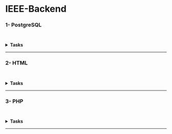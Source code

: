 # IEEE-Backend

### 1- PostgreSQL

` `<details><summary>**Tasks**</summary> `A` <br>[Gym Mangment System](/PostgreSQL/gym%20management%20system)

<details><summary>Files</summary>
|Solutions|
|---|
|[clas table](/PostgreSQL/gym%20management%20system/class%20table.sql)|
|[equipment](/PostgreSQL/gym%20management%20system/equipment.sql)|
|[instructor](/PostgreSQL/gym%20management%20system/instructor%20table.sql)|
|[Main Database](/PostgreSQL/gym%20management%20system/The%20Database%20and%20member%20table.SQL)|
</details><br/>

`B`<br>[Research](/PostgreSQL/PostgreSQL.md)<br> `C`<details><summary>Tasks</summary> `1`<details><summary>**Task 2**</summary>

| Problems | Solutions |
| --- | --- |
| [Revising the Select Query I](https://www.hackerrank.com/challenges/revising-the-select-query/problem?isFullScreen=true) | [Revising the Select Query I](/PostgreSQL/Task-2/Revising%20the%20Select%20Query%20I.sql) |
| [Revising the Select Query II](https://www.hackerrank.com/challenges/revising-the-select-query-2/problem?isFullScreen=true) | [Revising the Select Query II](/PostgreSQL/Task-2/Revising%20the%20Select%20Query%20II.sql) |
| [Weather Observation Station 1](https://www.hackerrank.com/challenges/weather-observation-station-1/problem?isFullScreen=true) | [Weather Observation Station 1](/PostgreSQL/Task-2/Weather%20Observation%20Station%201.sql) |
| [Weather Observation Station 3](https://www.hackerrank.com/challenges/weather-observation-station-3/problem?isFullScreen=true) | [Weather Observation Station 3](/PostgreSQL/Task-2/Weather%20Observation%20Station%203.sql) |
| [Weather Observation Station 4](https://www.hackerrank.com/challenges/weather-observation-station-4/problem?isFullScreen=true) | [Weather Observation Station 4](/PostgreSQL/Task-2/Weather%20Observation%20Station%204.sql) |
| [Data Science Skills](https://datalemur.com/questions/matching-skills) | [Data Science Skills](/PostgreSQL/Task-2/Data%20Science%20Skills%20.sql) |
| [Unfinished Parts](https://datalemur.com/questions/tesla-unfinished-parts) | [Unfinished Parts](/PostgreSQL/Task-2/Unfinished%20Parts.sql) |

</details>

---

`2`<details><summary>**Task 3**</summary>

| Problems | Solutions |
| --- | --- |
| [Higher Than 75 Marks](https://www.hackerrank.com/challenges/more-than-75-marks/problem?isFullScreen=true) | [Higher Than 75 Marks](/PostgreSQL/Task-3/Higher%20than%2075%20marks.sql) |
| [Employee Names](https://www.hackerrank.com/challenges/name-of-employees/problem?isFullScreen=true) | [Employee Names](/PostgreSQL/Task-3/Employee%20names.sql) |
| [Employee Salaries](https://www.hackerrank.com/challenges/salary-of-employees/problem?isFullScreen=true) | [Employee Salaries](/PostgreSQL/Task-3/Employee%20Salaries.sql) |
| [Japanese Cities' Attributes](https://www.hackerrank.com/challenges/japanese-cities-attributes/problem?isFullScreen=true) | [Japanese Cities' Attributes](/PostgreSQL/Task-3/Japanese%20Cities'%20Attributes.sql) |
| [Japanese Cities' Names](https://www.hackerrank.com/challenges/japanese-cities-name/problem?isFullScreen=true) | [Japanese Cities' Names](/PostgreSQL/Task-3/Japanese%20Cities’%20names.sql) |
| [Weather Observation Station 2](https://www.hackerrank.com/challenges/weather-observation-station-2/problem?isFullScreen=true) | [Weather Observation Station 2](/PostgreSQL/Task-3/Weather%20Observation%20Station%202.sql) |
| [Weather Observation Station 9](https://www.hackerrank.com/challenges/weather-observation-station-9/problem?isFullScreen=true) | [Weather Observation Station 9](/PostgreSQL/Task-3/Weather%20Observation%20Station%209.sql) |
| [Weather Observation Station 10](https://www.hackerrank.com/challenges/weather-observation-station-10/problem?isFullScreen=true) | [Weather Observation Station 10](/PostgreSQL/Task-3/Weather%20Observation%20Station%2010.sql) |
| [Weather Observation Station 12](https://www.hackerrank.com/challenges/weather-observation-station-12/problem?isFullScreen=true) | [Weather Observation Station 12](/PostgreSQL/Task-3/Weather%20Observation%20Station%2012.sql) |
| [Average Population](https://www.hackerrank.com/challenges/average-population/problem?isFullScreen=true) | [Average Population](/PostgreSQL/Task-3/Average%20Population.sql) |
| [Teams Power Users](https://datalemur.com/questions/teams-power-users) | [Teams Power Users](/PostgreSQL/Task-3/Teams%20Power%20Users.sql) |
| [CTR](https://datalemur.com/questions/click-through-rate) | [CTR](/PostgreSQL/Task-3/CTR.sql) |

</details>

---

`3`<details><summary>**Task 4**</summary>

| Problems | Solutions |
| --- | --- |
| [Weather Observation Station 5](https://www.hackerrank.com/challenges/weather-observation-station-5/problem?isFullScreen=true) | [Weather Observation Station 5](/PostgreSQL/Task-4/Weather%20Observation%20Station%205.sql) |
| [Weather Observation Station 6](https://www.hackerrank.com/challenges/weather-observation-station-6/problem?isFullScreen=true) | [Weather Observation Station 6](/PostgreSQL/Task-4/Weather%20Observation%20Station%206.sql) |
| [Weather Observation Station 7](https://www.hackerrank.com/challenges/weather-observation-station-7/problem?isFullScreen=true) | [Weather Observation Station 7](/PostgreSQL/Task-4/Weather%20Observation%20Station%207.sql) |
| [Weather Observation Station 8](https://www.hackerrank.com/challenges/weather-observation-station-8/problem?isFullScreen=true) | [Weather Observation Station 8](/PostgreSQL/Task-4/Weather%20Observation%20Station%208.sql) |
| [Weather Observation Station 11](https://www.hackerrank.com/challenges/weather-observation-station-11/problem?isFullScreen=true) | [Weather Observation Station 11](/PostgreSQL/Task-4/Weather%20Observation%20Station%2011.sql) |
| [Weather Observation Station 13](https://www.hackerrank.com/challenges/weather-observation-station-13/problem?isFullScreen=true) | [Weather Observation Station 13](/PostgreSQL/Task-4/Weather%20Observation%20Station%2013.sql) |
| [Weather Observation Station 14](https://www.hackerrank.com/challenges/weather-observation-station-14/problem?isFullScreen=true) | [Weather Observation Station 14](/PostgreSQL/Task-4/Weather%20Observation%20Station%2014.sql) |
| [Weather Observation Station 15](https://www.hackerrank.com/challenges/weather-observation-station-15/problem?isFullScreen=true) | [Weather Observation Station 15](/PostgreSQL/Task-4/Weather%20Observation%20Station%2015.sql) |
| [The Report](https://www.hackerrank.com/challenges/the-report/problem?isFullScreen=true) | [The Report](/PostgreSQL/Task-4/The%20Report.sql) |
| [Type of Triangle](https://www.hackerrank.com/challenges/what-type-of-triangle/problem?isFullScreen=true) | [Type of Triangle](/PostgreSQL/Task-4/Type%20of%20Triangle.SQL) |
| [The PADS](https://www.hackerrank.com/challenges/the-pads/problem?isFullScreen=true) | [The PADS](/PostgreSQL/Task-4/The%20PADS.sql) |

 </details>

---

`4`<details><summary>**Task 5**</summary>

| Problems | Solutions |
| --- | --- |
| [Ollivander's Inventory](https://www.hackerrank.com/challenges/harry-potter-and-wands/problem?isFullScreen=true) | [Ollivander's Inventory](/PostgreSQL/Task-5/Ollivander's%20Inventory.sql) |
| [New Companies](https://www.hackerrank.com/challenges/the-company/problem?isFullScreen=true) | [New Companies](/PostgreSQL/Task-5/New%20Companies.sql) |
| [Weather Observation Station 18](https://www.hackerrank.com/challenges/weather-observation-station-18/problem?isFullScreen=true) | [Weather Observation Station 18](/PostgreSQL/Task-5/Weather%20Observation%20Station%2018.sql) |
| [Weather Observation Station 19](https://www.hackerrank.com/challenges/weather-observation-station-19/problem?isFullScreen=true) | [Weather Observation Station 19](/PostgreSQL/Task-5/Weather%20Observation%20Station%2019.sql) |
| [Weather Observation Station 20](https://www.hackerrank.com/challenges/weather-observation-station-20/problem?isFullScreen=true) | [Weather Observation Station 20](/PostgreSQL/Task-5/Weather%20Observation%20Station%2020.sql) |
| [Placements](https://www.hackerrank.com/challenges/placements/problem?isFullScreen=true) | [Placements](/PostgreSQL/Task-5/Placements.sql) |
| [Symmetric Pairs](https://www.hackerrank.com/challenges/symmetric-pairs/problem?isFullScreen=true) | [Symmetric Pairs](/PostgreSQL/Task-5/Symmetric%20Pairs.sql) |
| [Interviews](https://www.hackerrank.com/challenges/interviews/problem?isFullScreen=true) | [Interviews](/PostgreSQL/Task-5/Interviews.sql) |

</details>
</details>
</details>

---

### 2- HTML

` `<details><summary>**Tasks**</summary>

- [Home Page](/HTML/index.html)
- [Registration Page](/HTML/Registration.html)
- [Research](/HTML/web.md)
</details>

---

### 3- PHP

` `<details><summary>**Tasks**</summary> [PHP Research](/PHP/PHP.md) <br/>

---

## Assignmemnts

| [1<sup>st</sup> Assignment Questions](https://elzero.org/php-bootcamp-assignments-lesson-from-1-to-5/) | [2<sup>nd</sup> Assignment Questions](https://elzero.org/php-bootcamp-assignments-lesson-from-6-to-12/) | [3<sup>rd</sup> Assignment Questions](https://elzero.org/php-bootcamp-assignments-lesson-from-13-to-19/) | [4<sup>th</sup> Assignment Questions](https://elzero.org/php-bootcamp-assignments-lesson-from-20-to-29/) |
| :-: | :-: | :-: | :-: |
| Soultion | Soultion | Soultion | Soultion |
| [1<sup>st</sup> Assignment](/PHP/Assignments/Assignments-lessons-1-5/Assignment%201.php) | [1<sup>st</sup> Assignment](/PHP/Assignments/Assignments-lessons-6-12/Assignment%201.php) | [1<sup>st</sup> Assignment](/PHP/Assignments/Assignments-lessons-13-19/Assignment%201.php) | [1<sup>st</sup> Assignment](/PHP/Assignments/Assignments-lessons-20-29/Assignment%201.php) |
| [2<sup>nd</sup> Assignment](/PHP/Assignments/Assignments-lessons-1-5/Assignment%202.php) | [2<sup>nd</sup> Assignment](/PHP/Assignments/Assignments-lessons-6-12/Assignment%202.php) | [2<sup>nd</sup> Assignment](/PHP/Assignments/Assignments-lessons-13-19/Assignment%202.php) | [2<sup>nd</sup> Assignment](/PHP/Assignments/Assignments-lessons-20-29/Assignment%202.php) |
| [3<sup>rd</sup> Assignment](/PHP/Assignments/Assignments-lessons-1-5/Assignment%203.php) | [3<sup>rd</sup> Assignment](/PHP/Assignments/Assignments-lessons-6-12/Assignment%203.php) | [3<sup>rd</sup> Assignment](/PHP/Assignments/Assignments-lessons-13-19/Assignment%203.php) | [3<sup>rd</sup> Assignment](/PHP/Assignments/Assignments-lessons-20-29/Assignment%203.php) |
| [4<sup>th</sup> Assignment](/PHP/Assignments/Assignments-lessons-1-5/Assignment%204.php) | [4<sup>th</sup> Assignment](/PHP/Assignments/Assignments-lessons-6-12/Assignment%204.php) | [4<sup>th</sup> Assignment](/PHP/Assignments/Assignments-lessons-13-19/Assignment%204.php) | [4<sup>th</sup> Assignment](/PHP/Assignments/Assignments-lessons-20-29/Assignment%204.php) |
| --- | [5<sup>th</sup> Assignment](/PHP/Assignments/Assignments-lessons-6-12/Assignment%205.php) | [5<sup>th</sup> Assignment](/PHP/Assignments/Assignments-lessons-13-19/Assignment%205.php) | [5<sup>th</sup> Assignment](/PHP/Assignments/Assignments-lessons-20-29/Assignment%205.php) |
| --- | [6<sup>th</sup> Assignment](/PHP/Assignments/Assignments-lessons-6-12/Assignment%206.php) | [6<sup>th</sup> Assignment](/PHP/Assignments/Assignments-lessons-13-19/Assignment%206.php) | [6<sup>th</sup> Assignment](/PHP/Assignments/Assignments-lessons-20-29/Assignment%206.php) |
| --- | [7<sup>th</sup> Assignment](/PHP/Assignments/Assignments-lessons-6-12/Assignment%207.php) | --- | [7<sup>th</sup> Assignment](/PHP/Assignments/Assignments-lessons-20-29/Assignment%207.php) |
| --- | [8<sup>th</sup> Assignment](/PHP/Assignments/Assignments-lessons-6-12/Assignment%208.php) | --- | [8<sup>th</sup> Assignment](/PHP/Assignments/Assignments-lessons-20-29/Assignment%208.php) |

---

| [5<sup>th</sup> Assignment Questions](https://elzero.org/php-bootcamp-assignments-lesson-from-30-to-36/) | [6<sup>th</sup> Assignment Questions](https://elzero.org/php-bootcamp-assignments-lesson-from-37-to-42/) | [7<sup>th</sup> Assignment Questions](https://elzero.org/php-bootcamp-assignments-lesson-from-43-to-52/) | [8<sup>th</sup> Assignment Questions](https://elzero.org/php-bootcamp-assignments-lesson-from-53-to-62/) |
| :-: | :-: | :-: | :-: |
| Soultion | Soultion | Soultion | Soultion |
| [1<sup>st</sup> Assignment](/PHP/Assignments/Assignments-lessons-30-36/Assignment%201.php) | [1<sup>st</sup> Assignment](/PHP/Assignments/Assignments-lessons-37-42/Assignment%201.php) | [1<sup>st</sup> Assignment](/PHP/Assignments/Assignments-lessons-43-52/Assignment%201.php) | [1<sup>st</sup> Assignment](/PHP/Assignments/Assignments-lessons-53-62/Assignment%201.php) |
| [2<sup>nd</sup> Assignment](/PHP/Assignments/Assignments-lessons-30-36/Assignment%202.php) | [2<sup>nd</sup> Assignment](/PHP/Assignments/Assignments-lessons-37-42/Assignment%202.php) | [2<sup>nd</sup> Assignment](/PHP/Assignments/Assignments-lessons-43-52/Assignment%202.php) | [2<sup>nd</sup> Assignment](/PHP/Assignments/Assignments-lessons-53-62/Assignment%202.php) |
| [3<sup>rd</sup> Assignment](/PHP/Assignments/Assignments-lessons-30-36/Assignment%203.php) | [3<sup>rd</sup> Assignment](/PHP/Assignments/Assignments-lessons-37-42/Assignment%203.php) | [3<sup>rd</sup> Assignment](/PHP/Assignments/Assignments-lessons-43-52/Assignment%203.php) | [3<sup>rd</sup> Assignment](/PHP/Assignments/Assignments-lessons-53-62/Assignment%203.php) |
| [4<sup>th</sup> Assignment](/PHP/Assignments/Assignments-lessons-30-36/Assignment%204.php) | [4<sup>th</sup> Assignment](/PHP/Assignments/Assignments-lessons-37-42/Assignment%204.php) | [4<sup>th</sup> Assignment](/PHP/Assignments/Assignments-lessons-43-52/Assignment%204.php) | [4<sup>th</sup> Assignment](/PHP/Assignments/Assignments-lessons-53-62/Assignment%204.php) |
| [5<sup>th</sup> Assignment](/PHP/Assignments/Assignments-lessons-30-36/Assignment%205.php) | [5<sup>th</sup> Assignment](/PHP/Assignments/Assignments-lessons-37-42/Assignment%205.php) | [5<sup>th</sup> Assignment](/PHP/Assignments/Assignments-lessons-43-52/Assignment%205.php) | [5<sup>th</sup> Assignment](/PHP/Assignments/Assignments-lessons-53-62/Assignment%205.php) |
| [6<sup>th</sup> Assignment](/PHP/Assignments/Assignments-lessons-30-36/Assignment%206.php) | [6<sup>th</sup> Assignment](/PHP/Assignments/Assignments-lessons-37-42/Assignment%206.php) | [6<sup>th</sup> Assignment](/PHP/Assignments/Assignments-lessons-43-52/Assignment%206.php) | [6<sup>th</sup> Assignment](/PHP/Assignments/Assignments-lessons-53-62/Assignment%206.php) |
| [7<sup>th</sup> Assignment](/PHP/Assignments/Assignments-lessons-30-36/Assignment%207.php) | [7<sup>th</sup> Assignment](/PHP/Assignments/Assignments-lessons-37-42/Assignment%207.php) | [7<sup>th</sup> Assignment](/PHP/Assignments/Assignments-lessons-43-52/Assignment%207.php) | [7<sup>th</sup> Assignment](/PHP/Assignments/Assignments-lessons-53-62/Assignment%207.php) |
| [8<sup>th</sup> Assignment](/PHP/Assignments/Assignments-lessons-30-36/Assignment%208.php) | [8<sup>th</sup> Assignment](/PHP/Assignments/Assignments-lessons-37-42/Assignment%208.php) | [8<sup>th</sup> Assignment](/PHP/Assignments/Assignments-lessons-43-52/Assignment%208.php) | --- |
| --- | [9<sup>th</sup> Assignment](/PHP/Assignments/Assignments-lessons-37-42/Assignment%209.php) | [9<sup>th</sup> Assignment](/PHP/Assignments/Assignments-lessons-43-52/Assignment%209.php) | --- |
| --- | [10<sup>th</sup> Assignment](/PHP/Assignments/Assignments-lessons-37-42/Assignment%2010.php) | --- | --- |

---

| [9<sup>th</sup> Assignment Questions](https://elzero.org/php-bootcamp-assignments-lesson-from-63-to-72/) | Conitnue | [10<sup>th</sup> Assignment Questions](https://elzero.org/php-bootcamp-assignments-lesson-from-73-to-81/) | [11<sup>th</sup> Assignment](https://elzero.org/php-bootcamp-assignments-lesson-from-82-to-91/) |
| :-: | :-: | :-: | :-: |
| Soultion | Soultion | Soultion | Soultion |
| [1<sup>st</sup> Assignment](/PHP/Assignments/Assignments-lessons-63-72/Assignment%201.php) | [10<sup>th</sup> Assignment](/PHP/Assignments/Assignments-lessons-63-72/Assignment%2010.php) | [1<sup>st</sup> Assignment](/PHP/Assignments/Assignments-lessons-73-81/Assignment%201.php) | [1<sup>st</sup> Assignment](/PHP/Assignments/Assignments-lessons-82-91/Assignment%201.php) |
| [2<sup>nd</sup> Assignment](/PHP/Assignments/Assignments-lessons-63-72/Assignment%202.php) | [11<sup>th</sup> Assignment](/PHP/Assignments/Assignments-lessons-63-72/Assignment%2011.php) | [2<sup>nd</sup> Assignment](/PHP/Assignments/Assignments-lessons-73-81/Assignment%202.php) | [2<sup>st</sup> Assignment](/PHP/Assignments/Assignments-lessons-82-91/Assignment%202.php) |
| [3<sup>rd</sup> Assignment](/PHP/Assignments/Assignments-lessons-63-72/Assignment%203.php) | [12<sup>th</sup> Assignment](/PHP/Assignments/Assignments-lessons-63-72/Assignment%2012.php) | [3<sup>rd</sup> Assignment](/PHP/Assignments/Assignments-lessons-73-81/Assignment%203.php) | [3<sup>st</sup> Assignment](/PHP/Assignments/Assignments-lessons-82-91/Assignment%203.php) |
| [4<sup>th</sup> Assignment](/PHP/Assignments/Assignments-lessons-63-72/Assignment%204.php) | [13<sup>th</sup> Assignment](/PHP/Assignments/Assignments-lessons-63-72/Assignment%2013.php) | [4<sup>th</sup> Assignment](/PHP/Assignments/Assignments-lessons-73-81/Assignment%204.php) | [4<sup>st</sup> Assignment](/PHP/Assignments/Assignments-lessons-82-91/Assignment%204.php) |
| [5<sup>th</sup> Assignment](/PHP/Assignments/Assignments-lessons-63-72/Assignment%205.php) | [14<sup>th</sup> Assignment](/PHP/Assignments/Assignments-lessons-63-72/Assignment%2014.php) | [5<sup>th</sup> Assignment](/PHP/Assignments/Assignments-lessons-73-81/Assignment%205.php) | [5<sup>st</sup> Assignment](/PHP/Assignments/Assignments-lessons-82-91/Assignment%205.php) |
| [6<sup>th</sup> Assignment](/PHP/Assignments/Assignments-lessons-63-72/Assignment%206.php) | [15<sup>th</sup> Assignment](/PHP/Assignments/Assignments-lessons-63-72/Assignment%2015.php) | [6<sup>th</sup> Assignment](/PHP/Assignments/Assignments-lessons-73-81/Assignment%206.php) | [6<sup>st</sup> Assignment](/PHP/Assignments/Assignments-lessons-82-91/Assignment%206.php) |
| [7<sup>th</sup> Assignment](/PHP/Assignments/Assignments-lessons-63-72/Assignment%207.php) | [16<sup>th</sup> Assignment](/PHP/Assignments/Assignments-lessons-63-72/Assignment%2016.php) | --- | [7<sup>st</sup> Assignment](/PHP/Assignments/Assignments-lessons-82-91/Assignment%207.php) |
| [8<sup>th</sup> Assignment](/PHP/Assignments/Assignments-lessons-63-72/Assignment%208.php) | [17<sup>th</sup> Assignment](/PHP/Assignments/Assignments-lessons-63-72/Assignment%2017.php) | --- | --- |
| [9<sup>th</sup> Assignment](/PHP/Assignments/Assignments-lessons-63-72/Assignment%209.php) | [18<sup>th</sup> Assignment](/PHP/Assignments/Assignments-lessons-63-72/Assignment%2018.php) | --- | --- |

---

| [12<sup>th</sup> Assignment Questions](https://elzero.org/php-bootcamp-assignments-lesson-from-92-to-97/) | [13<sup>th</sup> Assignment Questions](https://elzero.org/php-bootcamp-assignments-lesson-from-98-to-105/) |
| :-: | :-: |
| Soultion | Soultion |
| [1<sup>st</sup> Assignment](/PHP/Assignments/Assignments-lessons-92-97/Assignment%201.php) | [1<sup>st</sup> Assignment](/PHP/Assignments/Assignments-lessons-98-105/Assignment%201.php) |
| [2<sup>nd</sup> Assignment](/PHP/Assignments/Assignments-lessons-92-97/Assignment%202.php) | [2<sup>nd</sup> Assignment](/PHP/Assignments/Assignments-lessons-98-105/Assignment%202.php) |
| [3<sup>rd</sup> Assignment](/PHP/Assignments/Assignments-lessons-92-97/Assignment%203.php) | [3<sup>rd</sup> Assignment](/PHP/Assignments/Assignments-lessons-98-105/Assignment%203.php) |
| [4<sup>th</sup> Assignment](/PHP/Assignments/Assignments-lessons-92-97/Assignment%204.php) | [4<sup>th</sup> Assignment](/PHP/Assignments/Assignments-lessons-98-105/Assignment%204.php) |
| [5<sup>th</sup> Assignment](/PHP/Assignments/Assignments-lessons-92-97/Assignment%205.php) | --- |

</details>

---
